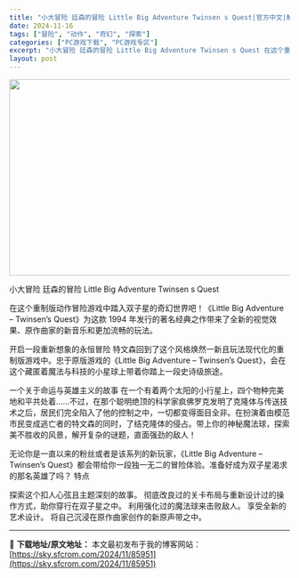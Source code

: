 ```yaml
---
title: "小大冒险 廷森的冒险 Little Big Adventure Twinsen s Quest|官方中文|解压即撸|"
date: 2024-11-16
tags: ["冒险", "动作", "奇幻", "探索"]
categories: ["PC游戏下载", "PC游戏专区"]
excerpt: "小大冒险 廷森的冒险 Little Big Adventure Twinsen s Quest 在这个重制版动作冒险游戏中踏入双子星的奇幻世界吧！《Little Big Adventure – Twinsen’s Quest》为这款 1994 年发行的著名经典之作带来了全新的视觉效果、原作曲家的新音&hellip;"
layout: post
---
```


<img class="aligncenter size-full wp-image-85945" src="https://sky.sfcrom.com/wp-content/uploads/2024/11/2024111609505659.webp" alt="" width="616" height="353" />

小大冒险 廷森的冒险 Little Big Adventure Twinsen s Quest

在这个重制版动作冒险游戏中踏入双子星的奇幻世界吧！《Little Big Adventure – Twinsen’s Quest》为这款 1994 年发行的著名经典之作带来了全新的视觉效果、原作曲家的新音乐和更加流畅的玩法。

开启一段重新想象的永恒冒险
特文森回到了这个风格焕然一新且玩法现代化的重制版游戏中。忠于原版游戏的《Little Big Adventure – Twinsen’s Quest》，会在这个藏匿着魔法与科技的小星球上带着你踏上一段史诗级旅途。

一个关于命运与英雄主义的故事
在一个有着两个太阳的小行星上，四个物种完美地和平共处着……不过，在那个聪明绝顶的科学家疯佛罗克发明了克隆体与传送技术之后，居民们完全陷入了他的控制之中，一切都变得面目全非。在扮演着由模范市民变成逃亡者的特文森的同时，了结克隆体的侵占。带上你的神秘魔法球，探索美不胜收的风景，解开复杂的谜题，直面强劲的敌人！

无论你是一直以来的粉丝或者是该系列的新玩家，《Little Big Adventure – Twinsen’s Quest》都会带给你一段独一无二的冒险体验。准备好成为双子星渴求的那名英雄了吗？
特点

探索这个扣人心弦且主题深刻的故事。
彻底改良过的关卡布局与重新设计过的操作方式，助你穿行在双子星之中。
利用强化过的魔法球来击败敌人。
享受全新的艺术设计。
将自己沉浸在原作曲家创作的新原声带之中。

---
📖 **下载地址/原文地址：** 本文最初发布于我的博客网站：[https://sky.sfcrom.com/2024/11/85951](https://sky.sfcrom.com/2024/11/85951)
